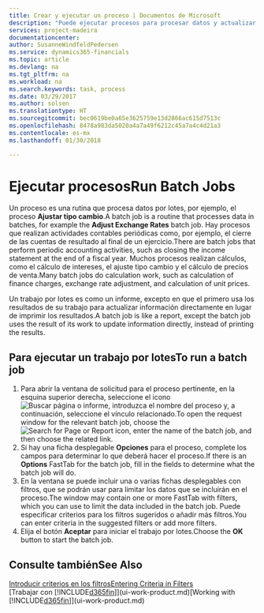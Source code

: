 ```yaml
---
title: Crear y ejecutar un proceso | Documentos de Microsoft
description: "Puede ejecutar procesos para procesar datos y actualizar la información, por ejemplo, para actividades contables periódicas o para cálculos."
services: project-madeira
documentationcenter: 
author: SusanneWindfeldPedersen
ms.service: dynamics365-financials
ms.topic: article
ms.devlang: na
ms.tgt_pltfrm: na
ms.workload: na
ms.search.keywords: task, process
ms.date: 03/29/2017
ms.author: solsen
ms.translationtype: HT
ms.sourcegitcommit: bec0619be0a65e3625759e13d2866ac615d7513c
ms.openlocfilehash: 8478a983da5020a4a7a49f6212c45a7a4c4d21a3
ms.contentlocale: es-mx
ms.lasthandoff: 01/30/2018

---
```

# <a name="run-batch-jobs"></a><span data-ttu-id="40328-103">Ejecutar procesos</span><span class="sxs-lookup"><span data-stu-id="40328-103">Run Batch Jobs</span></span>
<span data-ttu-id="40328-104">Un proceso es una rutina que procesa datos por lotes, por ejemplo, el proceso **Ajustar tipo cambio**.</span><span class="sxs-lookup"><span data-stu-id="40328-104">A batch job is a routine that processes data in batches, for example the **Adjust Exchange Rates** batch job.</span></span> <span data-ttu-id="40328-105">Hay procesos que realizan actividades contables periódicas como, por ejemplo, el cierre de las cuentas de resultado al final de un ejercicio.</span><span class="sxs-lookup"><span data-stu-id="40328-105">There are batch jobs that perform periodic accounting activities, such as closing the income statement at the end of a fiscal year.</span></span> <span data-ttu-id="40328-106">Muchos procesos realizan cálculos, como el cálculo de intereses, el ajuste tipo cambio y el cálculo de precios de venta.</span><span class="sxs-lookup"><span data-stu-id="40328-106">Many batch jobs do calculation work, such as calculation of finance charges, exchange rate adjustment, and calculation of unit prices.</span></span>

<span data-ttu-id="40328-107">Un trabajo por lotes es como un informe, excepto en que el primero usa los resultados de su trabajo para actualizar información directamente en lugar de imprimir los resultados.</span><span class="sxs-lookup"><span data-stu-id="40328-107">A batch job is like a report, except the batch job uses the result of its work to update information directly, instead of printing the results.</span></span>

## <a name="to-run-a-batch-job"></a><span data-ttu-id="40328-108">Para ejecutar un trabajo por lotes</span><span class="sxs-lookup"><span data-stu-id="40328-108">To run a batch job</span></span>
1. <span data-ttu-id="40328-109">Para abrir la ventana de solicitud para el proceso pertinente, en la esquina superior derecha, seleccione el icono ![Buscar página o informe](media/ui-search/search_small.png "icono Buscar página o informe"), introduzca el nombre del proceso y, a continuación, seleccione el vínculo relacionado.</span><span class="sxs-lookup"><span data-stu-id="40328-109">To open the request window for the relevant batch job, choose the ![Search for Page or Report](media/ui-search/search_small.png "Search for Page or Report icon") icon, enter the name of the batch job, and then choose the related link.</span></span>
2. <span data-ttu-id="40328-110">Si hay una ficha desplegable **Opciones** para el proceso, complete los campos para determinar lo que deberá hacer el proceso.</span><span class="sxs-lookup"><span data-stu-id="40328-110">If there is an **Options** FastTab for the batch job, fill in the fields to determine what the batch job will do.</span></span>
3. <span data-ttu-id="40328-111">En la ventana se puede incluir una o varias fichas desplegables con filtros, que se podrán usar para limitar los datos que se incluirán en el proceso.</span><span class="sxs-lookup"><span data-stu-id="40328-111">The window may contain one or more FastTab with filters, which you can use to limit the data included in the batch job.</span></span> <span data-ttu-id="40328-112">Puede especificar criterios para los filtros sugeridos o añadir más filtros.</span><span class="sxs-lookup"><span data-stu-id="40328-112">You can enter criteria in the suggested filters or add more filters.</span></span>
4. <span data-ttu-id="40328-113">Elija el botón **Aceptar** para iniciar el trabajo por lotes.</span><span class="sxs-lookup"><span data-stu-id="40328-113">Choose the **OK** button to start the batch job.</span></span>

## <a name="see-also"></a><span data-ttu-id="40328-114">Consulte también</span><span class="sxs-lookup"><span data-stu-id="40328-114">See Also</span></span>
[<span data-ttu-id="40328-115">Introducir criterios en los filtros</span><span class="sxs-lookup"><span data-stu-id="40328-115">Entering Criteria in Filters</span></span>](ui-enter-criteria-filters.md)  
<span data-ttu-id="40328-116">[Trabajar con [!INCLUDE[d365fin](includes/d365fin_md.md)]](ui-work-product.md)</span><span class="sxs-lookup"><span data-stu-id="40328-116">[Working with [!INCLUDE[d365fin](includes/d365fin_md.md)]](ui-work-product.md)</span></span>

